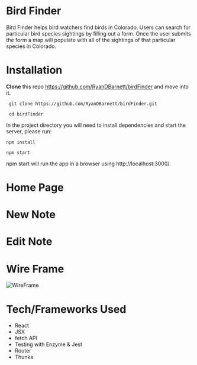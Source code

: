 # Bird Finder

Bird Finder helps bird watchers find birds in Colorado. Users can search for particular bird species sightings by filling out a form. Once the user submits the form a map will populate with all of the sightings of that particular species in Colorado.

# Installation

**Clone** this repo https://github.com/RyanDBarnett/birdFinder and move into it.

``` git clone https://github.com/RyanDBarnett/birdFinder.git```

``` cd birdFinder```

In the project directory you will need to install dependencies and start the server, please run:

```npm install```

```npm start```

npm start will run the app in a browser using http://localhost:3000/. 

# Home Page

# New Note

# Edit Note

# Wire Frame

![WireFrame](https://github.com/RyanDBarnett/birdFinder/blob/master/src/media/wire-frame.jpg)

# Tech/Frameworks Used

* React
* JSX
* fetch API
* Testing with Enzyme & Jest
* Router
* Thunks 
